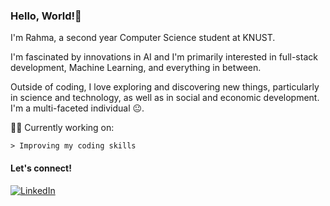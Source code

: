 ### Hello, World!👋

I'm Rahma, a second year Computer Science student at KNUST. <br>

I'm fascinated by innovations in AI and I'm primarily interested in full-stack development, Machine Learning, and everything in between.

Outside of coding, I love exploring and discovering new things, particularly in science and technology, as well as in social and economic development. I'm a multi-faceted individual 😐. <br>

👩‍💻 Currently working on:
  
    > Improving my coding skills
   
#### Let's connect!
<a href="https://www.linkedin.com/in/rahmaeliasu/" target="_blank">
  <img alt="LinkedIn" src="https://img.shields.io/badge/LinkedIn-%230E76A8.svg?&style=for-the-badge&logo=LinkedIn&logoColor=white" />
</a>
